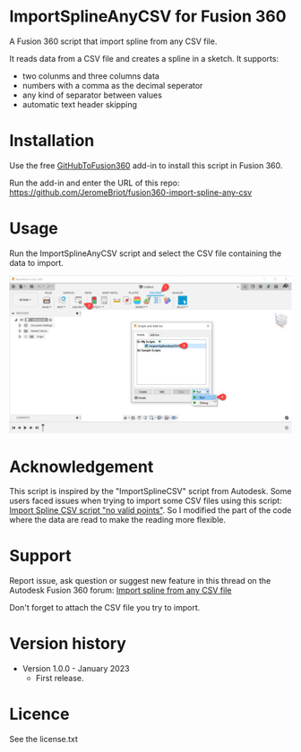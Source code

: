 # ImportSplineAnyCSV for Fusion 360
A Fusion 360 script that import spline from any CSV file.

It reads data from a CSV file and creates a spline in a sketch. It supports:

- two colunms and three columns data
- numbers with a comma as the decimal seperator
- any kind of separator between values
- automatic text header skipping

# Installation
Use the free [GitHubToFusion360](https://apps.autodesk.com/FUSION/en/Detail/Index?id=789800822168335025&os=Win64) add-in to install this script in Fusion 360.

Run the add-in and enter the URL of this repo: https://github.com/JeromeBriot/fusion360-import-spline-any-csv

# Usage

Run the ImportSplineAnyCSV script and select the CSV file containing the data to import.

![](/images/ImportSplineAnyCSV.png)

# Acknowledgement

This script is inspired by the "ImportSplineCSV" script from Autodesk. Some users faced issues when trying to import some CSV files using this script: [Import Spline CSV script "no valid points"](https://forums.autodesk.com/t5/fusion-360-support/import-spline-csv-script-quot-no-valid-points-quot/m-p/11702439). So I modified the part of the code where the data are read to make the reading more flexible.

# Support

Report issue, ask question or suggest new feature in this thread on the Autodesk Fusion 360 forum: [Import spline from any CSV file]()

Don't forget to attach the CSV file you try to import.

# Version history
- Version 1.0.0 - January 2023
  - First release.


# Licence
See the license.txt
